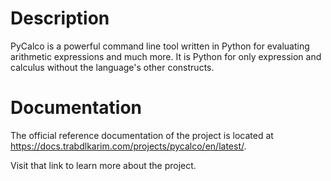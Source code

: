 # Description

PyCalco is a powerful command line tool written in Python for evaluating arithmetic expressions and much more. It is Python for only expression and calculus without the language's other constructs.

# Documentation

The official reference documentation of the project is located at <https://docs.trabdlkarim.com/projects/pycalco/en/latest/>.

Visit that link to learn more about the project.
